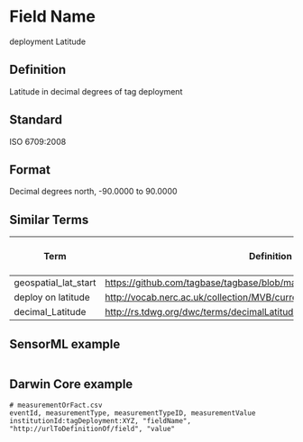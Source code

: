 # Field Name
deployment Latitude

## Definition 
Latitude in decimal degrees of tag deployment

## Standard
ISO 6709:2008

## Format
Decimal degrees north, -90.0000 to 90.0000

## Similar Terms 
|Term|Definition URL|Source Vocabulary Publisher/Creator|
|----|----------|-----------------|
|geospatial_lat_start|https://github.com/tagbase/tagbase/blob/master/eTagMetadataInventory.csv#L42|Tagbase|
|deploy on latitude|http://vocab.nerc.ac.uk/collection/MVB/current/MVB000078/|Movebank|
|decimal_Latitude|http://rs.tdwg.org/dwc/terms/decimalLatitude|Darwin Core|

## SensorML example
```xml

```
## Darwin Core example
```csv
# measurementOrFact.csv
eventId, measurementType, measurementTypeID, measurementValue
institutionId:tagDeployment:XYZ, "fieldName", "http://urlToDefinitionOf/field", "value"
```
